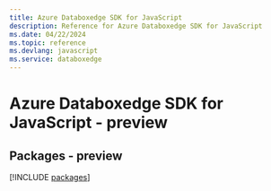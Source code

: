 ```yaml
---
title: Azure Databoxedge SDK for JavaScript
description: Reference for Azure Databoxedge SDK for JavaScript
ms.date: 04/22/2024
ms.topic: reference
ms.devlang: javascript
ms.service: databoxedge
---
```

# Azure Databoxedge SDK for JavaScript - preview
## Packages - preview
[!INCLUDE [packages](databoxedge-index.md)]